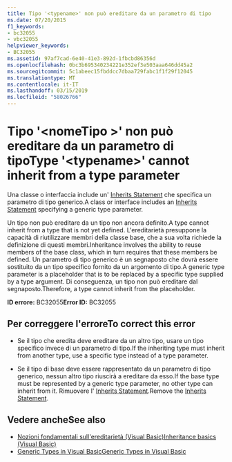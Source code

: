 ```yaml
---
title: Tipo '<typename>' non può ereditare da un parametro di tipo
ms.date: 07/20/2015
f1_keywords:
- bc32055
- vbc32055
helpviewer_keywords:
- BC32055
ms.assetid: 97af7cad-6e40-41e3-892d-1fbcbd86356d
ms.openlocfilehash: 0bc3b695340234221e352ef3e503aaa646dd45a2
ms.sourcegitcommit: 5c1abeec15fbddcc7dbaa729fabc1f1f29f12045
ms.translationtype: MT
ms.contentlocale: it-IT
ms.lasthandoff: 03/15/2019
ms.locfileid: "58026766"
---
```

# <a name="type-typename-cannot-inherit-from-a-type-parameter"></a><span data-ttu-id="5bf12-102">Tipo '\<nomeTipo >' non può ereditare da un parametro di tipo</span><span class="sxs-lookup"><span data-stu-id="5bf12-102">Type '\<typename>' cannot inherit from a type parameter</span></span>
<span data-ttu-id="5bf12-103">Una classe o interfaccia include un' [Inherits Statement](../../visual-basic/language-reference/statements/inherits-statement.md) che specifica un parametro di tipo generico.</span><span class="sxs-lookup"><span data-stu-id="5bf12-103">A class or interface includes an [Inherits Statement](../../visual-basic/language-reference/statements/inherits-statement.md) specifying a generic type parameter.</span></span>  
  
 <span data-ttu-id="5bf12-104">Un tipo non può ereditare da un tipo non ancora definito.</span><span class="sxs-lookup"><span data-stu-id="5bf12-104">A type cannot inherit from a type that is not yet defined.</span></span> <span data-ttu-id="5bf12-105">L'ereditarietà presuppone la capacità di riutilizzare membri della classe base, che a sua volta richiede la definizione di questi membri.</span><span class="sxs-lookup"><span data-stu-id="5bf12-105">Inheritance involves the ability to reuse members of the base class, which in turn requires that these members be defined.</span></span> <span data-ttu-id="5bf12-106">Un parametro di tipo generico è un segnaposto che dovrà essere sostituito da un tipo specifico fornito da un argomento di tipo.</span><span class="sxs-lookup"><span data-stu-id="5bf12-106">A generic type parameter is a placeholder that is to be replaced by a specific type supplied by a type argument.</span></span> <span data-ttu-id="5bf12-107">Di conseguenza, un tipo non può ereditare dal segnaposto.</span><span class="sxs-lookup"><span data-stu-id="5bf12-107">Therefore, a type cannot inherit from the placeholder.</span></span>  
  
 <span data-ttu-id="5bf12-108">**ID errore:** BC32055</span><span class="sxs-lookup"><span data-stu-id="5bf12-108">**Error ID:** BC32055</span></span>  
  
## <a name="to-correct-this-error"></a><span data-ttu-id="5bf12-109">Per correggere l'errore</span><span class="sxs-lookup"><span data-stu-id="5bf12-109">To correct this error</span></span>  
  
-   <span data-ttu-id="5bf12-110">Se il tipo che eredita deve ereditare da un altro tipo, usare un tipo specifico invece di un parametro di tipo.</span><span class="sxs-lookup"><span data-stu-id="5bf12-110">If the inheriting type must inherit from another type, use a specific type instead of a type parameter.</span></span>  
  
-   <span data-ttu-id="5bf12-111">Se il tipo di base deve essere rappresentato da un parametro di tipo generico, nessun altro tipo riuscirà a ereditare da esso.</span><span class="sxs-lookup"><span data-stu-id="5bf12-111">If the base type must be represented by a generic type parameter, no other type can inherit from it.</span></span> <span data-ttu-id="5bf12-112">Rimuovere l' [Inherits Statement](../../visual-basic/language-reference/statements/inherits-statement.md).</span><span class="sxs-lookup"><span data-stu-id="5bf12-112">Remove the [Inherits Statement](../../visual-basic/language-reference/statements/inherits-statement.md).</span></span>  
  
## <a name="see-also"></a><span data-ttu-id="5bf12-113">Vedere anche</span><span class="sxs-lookup"><span data-stu-id="5bf12-113">See also</span></span>

- [<span data-ttu-id="5bf12-114">Nozioni fondamentali sull'ereditarietà (Visual Basic)</span><span class="sxs-lookup"><span data-stu-id="5bf12-114">Inheritance basics (Visual Basic)</span></span>](~/docs/visual-basic/programming-guide/language-features/objects-and-classes/inheritance-basics.md)
- [<span data-ttu-id="5bf12-115">Generic Types in Visual Basic</span><span class="sxs-lookup"><span data-stu-id="5bf12-115">Generic Types in Visual Basic</span></span>](../../visual-basic/programming-guide/language-features/data-types/generic-types.md)

